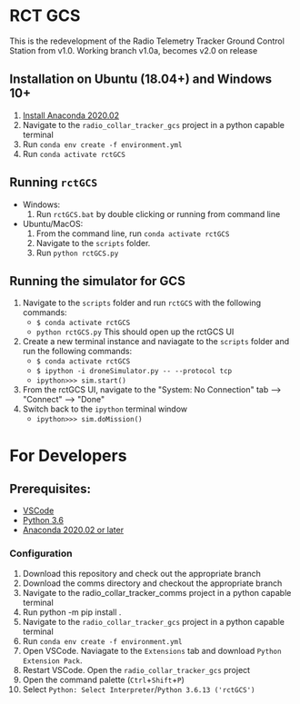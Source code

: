 # RCT GCS
This is the redevelopment of the Radio Telemetry Tracker Ground Control Station
from v1.0.  Working branch v1.0a, becomes v2.0 on release

## Installation on Ubuntu (18.04+) and Windows 10+
1.  [Install Anaconda 2020.02](https://www.anaconda.com/products/individual)
2.  Navigate to the `radio_collar_tracker_gcs` project in a python capable terminal
3.  Run `conda env create -f environment.yml`
4.  Run `conda activate rctGCS`

## Running `rctGCS`
-   Windows:
    1.  Run `rctGCS.bat` by double clicking or running from command line
-   Ubuntu/MacOS:
    1.  From the command line, run `conda activate rctGCS`
    2.  Navigate to the `scripts` folder.
    3.  Run `python rctGCS.py`
    
## Running the simulator for GCS
1. Navigate to the `scripts` folder and run `rctGCS` with the following commands:
    - `$ conda activate rctGCS`
    - `python rctGCS.py`
    This should open up the rctGCS UI
2. Create a new terminal instance and naviagate to the `scripts` folder and run the following commands:
    - `$ conda activate rctGCS`
    - `$ ipython -i droneSimulator.py -- --protocol tcp`
    - `ipython>>> sim.start()`
3. From the rctGCS UI, navigate to the "System: No Connection" tab --> "Connect" --> "Done"
4. Switch back to the `ipython` terminal window
    - `ipython>>> sim.doMission()`

# For Developers
## Prerequisites:
- [VSCode](https://code.visualstudio.com/download)
- [Python 3.6](https://www.python.org/downloads/)
- [Anaconda 2020.02 or later](https://www.anaconda.com/products/individual)

### Configuration
1.  Download this repository and check out the appropriate branch
2.  Download the comms directory and checkout the appropriate branch
3.  Navigate to the radio_collar_tracker_comms project in a python capable terminal
4.  Run python -m pip install .
5.  Navigate to the `radio_collar_tracker_gcs` project in a python capable terminal
6.  Run `conda env create -f environment.yml`
7.  Open VSCode. Naviagate to the `Extensions` tab and download `Python Extension Pack`.
8.  Restart VSCode. Open the `radio_collar_tracker_gcs` project
9.  Open the command palette (`Ctrl`+`Shift`+`P`)
10.  Select `Python: Select Interpreter`/`Python 3.6.13 ('rctGCS')`
